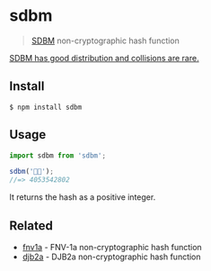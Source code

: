 # sdbm

> [SDBM](http://www.cse.yorku.ca/~oz/hash.html#sdbm) non-cryptographic hash function

[SDBM has good distribution and collisions are rare.](https://softwareengineering.stackexchange.com/questions/49550/which-hashing-algorithm-is-best-for-uniqueness-and-speed/145633#145633)

## Install

```
$ npm install sdbm
```

## Usage

```js
import sdbm from 'sdbm';

sdbm('🦄🌈');
//=> 4053542802
```

It returns the hash as a positive integer.

## Related

- [fnv1a](https://github.com/sindresorhus/fnv1a) - FNV-1a non-cryptographic hash function
- [djb2a](https://github.com/sindresorhus/djb2a) - DJB2a non-cryptographic hash function
